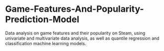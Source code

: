 # Game-Features-And-Popularity-Prediction-Model
Data analysis on game features and their popularity on Steam, using univariate and multivariate data analysis, as well as quantile regression and classification machine learning models. 
